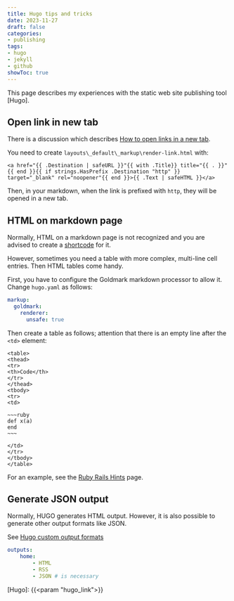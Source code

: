 ```yaml
---
title: Hugo tips and tricks
date: 2023-11-27
draft: false
categories:
- publishing
tags:
- hugo
- jekyll
- github
showToc: true
---
```


This page describes my experiences with the static web site publishing tool [Hugo].

## Open link in new tab

There is a discussion which describes [How to open links in a new tab](https://discourse.gohugo.io/t/how-to-open-plain-url-links-in-a-new-tab/25523/3).

You need to create `layouts\_default\_markup\render-link.html` with:

~~~
<a href="{{ .Destination | safeURL }}"{{ with .Title}} title="{{ . }}"{{ end }}{{ if strings.HasPrefix .Destination "http" }} target="_blank" rel="noopener"{{ end }}>{{ .Text | safeHTML }}</a>
~~~

Then, in your markdown, when the link is prefixed with `http`, they will be opened in a new tab.

## HTML on markdown page

Normally, HTML on a markdown page is not recognized and you are advised to create a [shortcode](https://gohugo.io/content-management/shortcodes/) for it.

However, sometimes you need a table with more complex, multi-line cell entries. Then HTML tables come handy. 

First, you have to configure the Goldmark markdown processor to allow it. Change `hugo.yaml` as follows:

~~~~yaml
markup:
  goldmark:
    renderer: 
      unsafe: true
~~~~

Then create a table as follows; attention that there is an empty line after the `<td>` element:

~~~~
<table>
<thead>
<tr>
<th>Code</th>
</tr>
</thead>
<tbody>
<tr>
<td>

~~~ruby
def x(a)
end
~~~

</td>
</tr>
</tbody>
</table>
~~~~

For an example, see the [Ruby Rails Hints]() page.


## Generate JSON output

Normally, HUGO generates HTML output. However, it is also possible to generate other output formats like JSON.

See [Hugo custom output formats](https://gohugo.io/templates/output-formats/)

~~~~yaml
outputs:
    home:
        - HTML
        - RSS
        - JSON # is necessary
~~~~




[Hugo]: {{<param "hugo_link">}}